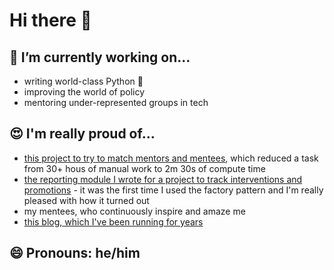 # Hi there 👋

## 🔭 I’m currently working on...
- writing world-class Python 🐍
- improving the world of policy
- mentoring under-represented groups in tech

## 😍 I'm really proud of...
- [this project to try to match mentors and mentees](https://github.com/jonodrew/mentor-match), which reduced a task from 30+ hous of manual work to 2m 30s of compute time
- [the reporting module I wrote for a project to track interventions and promotions](https://github.com/jonodrew/talent-tracker/tree/master/reporting) - it was the first time I used the factory pattern and I'm really pleased with how it turned out
- my mentees, who continuously inspire and amaze me
- [this blog, which I've been running for years](https://caffeinatedpunctuation.co.uk/2020/12/03/pen-portrait/)

## 😄 Pronouns: he/him

<!--
**jonodrew/jonodrew** is a ✨ _special_ ✨ repository because its `README.md` (this file) appears on your GitHub profile.

Here are some ideas to get you started:

- 🔭 I’m currently working on ...
- 🌱 I’m currently learning ...
- 👯 I’m looking to collaborate on ...
- 🤔 I’m looking for help with ...
- 💬 Ask me about ...
- 📫 How to reach me: ...
- 😄 Pronouns: ...
- ⚡ Fun fact: ...
-->
